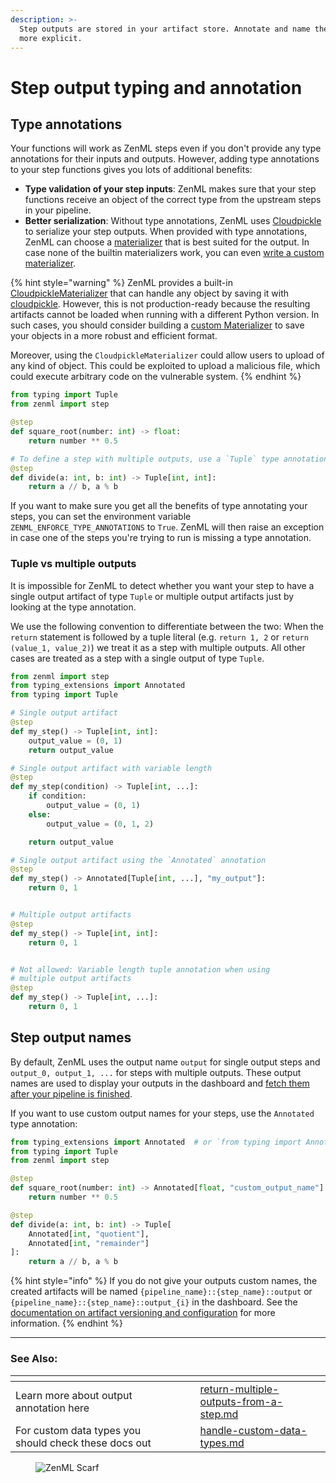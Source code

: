 ```yaml
---
description: >-
  Step outputs are stored in your artifact store. Annotate and name them to make
  more explicit.
---
```


# Step output typing and annotation

## Type annotations

Your functions will work as ZenML steps even if you don't provide any type annotations for their inputs and outputs. However, adding type annotations to your step functions gives you lots of additional benefits:

* **Type validation of your step inputs**: ZenML makes sure that your step functions receive an object of the correct type from the upstream steps in your pipeline.
* **Better serialization**: Without type annotations, ZenML uses [Cloudpickle](https://github.com/cloudpipe/cloudpickle) to serialize your step outputs. When provided with type annotations, ZenML can choose a [materializer](../../getting-started/core-concepts.md#materializers) that is best suited for the output. In case none of the builtin materializers work, you can even [write a custom materializer](../handle-data-artifacts/handle-custom-data-types.md).

{% hint style="warning" %}
ZenML provides a built-in [CloudpickleMaterializer](https://sdkdocs.zenml.io/latest/core\_code\_docs/core-materializers/#zenml.materializers.cloudpickle\_materializer.CloudpickleMaterializer) that can handle any object by saving it with [cloudpickle](https://github.com/cloudpipe/cloudpickle). However, this is not production-ready because the resulting artifacts cannot be loaded when running with a different Python version. In such cases, you should consider building a [custom Materializer](../handle-data-artifacts/handle-custom-data-types.md#custom-materializers) to save your objects in a more robust and efficient format.

Moreover, using the `CloudpickleMaterializer` could allow users to upload of any kind of object. This could be exploited to upload a malicious file, which could execute arbitrary code on the vulnerable system.
{% endhint %}

```python
from typing import Tuple
from zenml import step

@step
def square_root(number: int) -> float:
    return number ** 0.5

# To define a step with multiple outputs, use a `Tuple` type annotation
@step
def divide(a: int, b: int) -> Tuple[int, int]:
    return a // b, a % b
```

If you want to make sure you get all the benefits of type annotating your steps, you can set the environment variable `ZENML_ENFORCE_TYPE_ANNOTATIONS` to `True`. ZenML will then raise an exception in case one of the steps you're trying to run is missing a type annotation.

### Tuple vs multiple outputs

It is impossible for ZenML to detect whether you want your step to have a single output artifact of type `Tuple` or multiple output artifacts just by looking at the type annotation.

We use the following convention to differentiate between the two: When the `return` statement is followed by a tuple literal (e.g. `return 1, 2` or `return (value_1, value_2)`) we treat it as a step with multiple outputs. All other cases are treated as a step with a single output of type `Tuple`.

```python
from zenml import step
from typing_extensions import Annotated
from typing import Tuple

# Single output artifact
@step
def my_step() -> Tuple[int, int]:
    output_value = (0, 1)
    return output_value

# Single output artifact with variable length
@step
def my_step(condition) -> Tuple[int, ...]:
    if condition:
        output_value = (0, 1)
    else:
        output_value = (0, 1, 2)

    return output_value

# Single output artifact using the `Annotated` annotation
@step
def my_step() -> Annotated[Tuple[int, ...], "my_output"]:
    return 0, 1


# Multiple output artifacts
@step
def my_step() -> Tuple[int, int]:
    return 0, 1


# Not allowed: Variable length tuple annotation when using
# multiple output artifacts
@step
def my_step() -> Tuple[int, ...]:
    return 0, 1
```

## Step output names

By default, ZenML uses the output name `output` for single output steps and `output_0, output_1, ...` for steps with multiple outputs. These output names are used to display your outputs in the dashboard and [fetch them after your pipeline is finished](fetching-pipelines.md).

If you want to use custom output names for your steps, use the `Annotated` type annotation:

```python
from typing_extensions import Annotated  # or `from typing import Annotated on Python 3.9+
from typing import Tuple
from zenml import step

@step
def square_root(number: int) -> Annotated[float, "custom_output_name"]:
    return number ** 0.5

@step
def divide(a: int, b: int) -> Tuple[
    Annotated[int, "quotient"],
    Annotated[int, "remainder"]
]:
    return a // b, a % b
```

{% hint style="info" %}
If you do not give your outputs custom names, the created artifacts will be named `{pipeline_name}::{step_name}::output` or `{pipeline_name}::{step_name}::output_{i}` in the dashboard. See the [documentation on artifact versioning and configuration](../../user-guide/starter-guide/manage-artifacts.md) for more information.
{% endhint %}



***

### See Also:


<table data-view="cards">
    <thead>
    <tr>
        <th></th>
        <th></th>
        <th></th>
        <th data-hidden data-card-target data-type="content-ref"></th>
    </tr>
    </thead>
    <tbody>
    <tr>
        <td>Learn more about output annotation here</td>
        <td></td>
        <td></td>
        <td><a href="/how-to/handle-data-artifacts/return-multiple-outputs-from-a-step.md">return-multiple-outputs-from-a-step.md</a></td>
    </tr>
    <tr>
        <td>For custom data types you should check these docs out</td>
        <td></td>
        <td></td>
        <td><a href="./how-to/handle-data-artifacts/handle-custom-data-types.md">handle-custom-data-types.md</a></td>
    </tr>
    </tbody>
</table>


<figure><img src="https://static.scarf.sh/a.png?x-pxid=f0b4f458-0a54-4fcd-aa95-d5ee424815bc" alt="ZenML Scarf"><figcaption></figcaption></figure>
